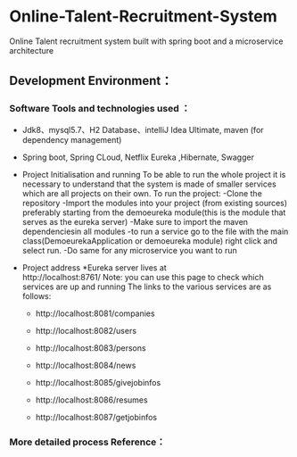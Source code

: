 # Online-Talent-Recruitment-System
Online Talent recruitment system built with spring boot and a microservice architecture


## Development Environment：
### Software Tools and technologies used ：
* Jdk8、mysql5.7、H2 Database、intelliJ Idea Ultimate, maven (for dependency management)
* Spring boot, Spring CLoud, Netflix Eureka ,Hibernate, Swagger

* Project Initialisation and running 
    To be able to run the whole project it is necessary to understand that the
    system is made of smaller services which are all projects on their own.
    To run the project:
    -Clone the repository
    -Import the modules into your project (from existing sources) preferably starting from the demoeureka module(this is the module that serves as the eureka server)
    -Make sure to import the maven dependenciesin all modules
    -to run a service go to the file with the main class(DemoeurekaApplication or demoeureka module) right click and select run.
    -Do same for any microservice you want to run 






* Project address
    *Eureka server lives at  
    	http://localhost:8761/
    	Note: you can use this page to check which services are up and running
    The links to the various services are as follows:
    * http://localhost:8081/companies
    
    * http://localhost:8082/users
    
    * http://localhost:8083/persons
    
    * http://localhost:8084/news
    
    * http://localhost:8085/givejobinfos
    
    * http://localhost:8086/resumes
    
    * http://localhost:8087/getjobinfos
    
    


### More detailed process Reference：
